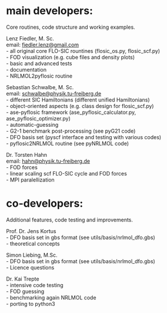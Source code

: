 # main developers: 

Core routines, code structure and working examples.   

Lenz Fiedler,  M. Sc.   	
email: fiedler.lenz@gmail.com  
				- all original core FLO-SIC rountines (flosic_os.py, flosic_scf.py)   
				- FOD visualization (e.g. cube files and density plots)  
				- basic and advanced tests   
				- documentation  
				- NRLMOL2pyflosic routine    

Sebastian Schwalbe, M. Sc.  	
email: schwalbe@physik.tu-freiberg.de  
				- different SIC Hamiltonians (different unified Hamiltonians)   
				- object-oriented aspects (e.g. class design for flosic_scf.py)   
				- ase-pyflosic framework (ase_pyflosic_calculator.py, ase_pyflosic_optimizer.py)   
				- automatic-guessing  
				- G2-1 benchmark post-processing (see pyG21 code)    
				- DFO basis set (pyscf interface and testing with various codes)    
				- pyflosic2NRLMOL routine (see pyNRLMOL code)   

Dr. Torsten Hahn    
email: hahn@physik.tu-freiberg.de     
                - FOD forces   
                - linear scaling scf FLO-SIC cycle and FOD forces   
                - MPI paralellization   

# co-developers: 

Additional features, code testing and improvements.  

Prof. Dr. Jens Kortus  
                - DFO basis set in gbs format (see utils/basis/nrlmol_dfo.gbs)  
                - theoretical concepts   

Simon Liebing, M.Sc.  
                - DFO basis set in gbs format (see utils/basis/nrlmol_dfo.gbs)  
                - Licence questions   

Dr. Kai Trepte   
                - intensive code testing  
                - FOD guessing   
                - benchmarking again NRLMOL code   
                - porting to python3   
